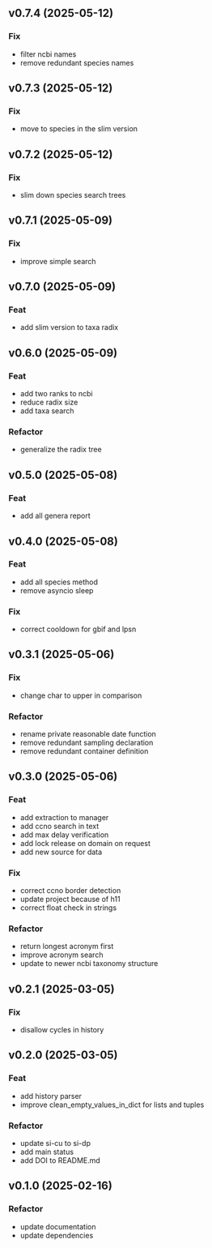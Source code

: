 ## v0.7.4 (2025-05-12)

### Fix

- filter ncbi names
- remove redundant species names

## v0.7.3 (2025-05-12)

### Fix

- move to species in the slim version

## v0.7.2 (2025-05-12)

### Fix

- slim down species search trees

## v0.7.1 (2025-05-09)

### Fix

- improve simple search

## v0.7.0 (2025-05-09)

### Feat

- add slim version to taxa radix

## v0.6.0 (2025-05-09)

### Feat

- add two ranks to ncbi
- reduce radix size
- add taxa search

### Refactor

- generalize the radix tree

## v0.5.0 (2025-05-08)

### Feat

- add all genera report

## v0.4.0 (2025-05-08)

### Feat

- add all species method
- remove asyncio sleep

### Fix

- correct cooldown for gbif and lpsn

## v0.3.1 (2025-05-06)

### Fix

- change char to upper in comparison

### Refactor

- rename private reasonable date function
- remove redundant sampling declaration
- remove redundant container definition

## v0.3.0 (2025-05-06)

### Feat

- add extraction to manager
- add ccno search in text
- add max delay verification
- add lock release on domain on request
- add new source for data

### Fix

- correct ccno border detection
- update project because of h11
- correct float check in strings

### Refactor

- return longest acronym first
- improve acronym search
- update to newer ncbi taxonomy structure

## v0.2.1 (2025-03-05)

### Fix

- disallow cycles in history

## v0.2.0 (2025-03-05)

### Feat

- add history parser
- improve clean_empty_values_in_dict for lists and tuples

### Refactor

- update si-cu to si-dp
- add main status
- add DOI to README.md

## v0.1.0 (2025-02-16)

### Refactor

- update documentation
- update dependencies
